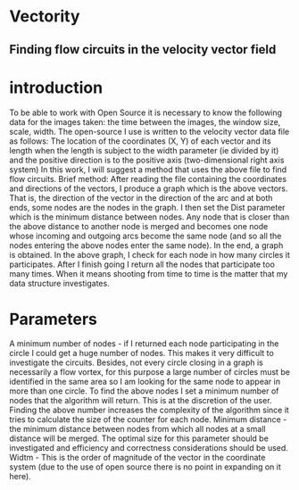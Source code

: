 # Vectority

## Finding flow circuits in the velocity vector field
# introduction
To be able to work with Open Source it is necessary to know the following data for the images taken: the time between the images, the window size, scale, width.
The open-source I use is written to the velocity vector data file as follows: The location of the coordinates (X, Y) of each vector and its length when the length is subject to the width parameter (ie divided by it) and the positive direction is to the positive axis (two-dimensional right axis system)
In this work, I will suggest a method that uses the above file to find flow circuits.
Brief method:
After reading the file containing the coordinates and directions of the vectors, I produce a graph which is the above vectors. That is, the direction of the vector in the direction of the arc and at both ends, some nodes are the nodes in the graph.
I then set the Dist parameter which is the minimum distance between nodes. Any node that is closer than the above distance to another node is merged and becomes one node whose incoming and outgoing arcs become the same node (and so all the nodes entering the above nodes enter the same node).
In the end, a graph is obtained. In the above graph, I check for each node in how many circles it participates. After I finish going I return all the nodes that participate too many times. When it means shooting from time to time is the matter that my data structure investigates.
# Parameters
A minimum number of nodes - if I returned each node participating in the circle I could get a huge number of nodes. This makes it very difficult to investigate the circuits. Besides, not every circle closing in a graph is necessarily a flow vortex, for this purpose a large number of circles must be identified in the same area so I am looking for the same node to appear in more than one circle. To find the above nodes I set a minimum number of nodes that the algorithm will return. This is at the discretion of the user.
Finding the above number increases the complexity of the algorithm since it tries to calculate the size of the counter for each node.
Minimum distance - the minimum distance between nodes from which all nodes at a small distance will be merged. The optimal size for this parameter should be investigated and efficiency and correctness considerations should be used.
Widtm - This is the order of magnitude of the vector in the coordinate system (due to the use of open source there is no point in expanding on it here).
